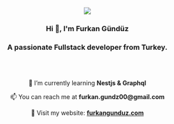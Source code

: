 <h3 align="center"><a href='https://www.codewars.com/users/deathPunch'><img align=top src="https://www.codewars.com/users/kralDragon/badges/large"/></a></h3>
<h3 align="center">Hi 👋, I'm Furkan Gündüz</h3>
<h3 align="center">A passionate Fullstack developer from Turkey.</h3>
<br/>
<br/>

<p align="center"> 🌱 I’m currently learning <strong>Nestjs & Graphql</strong></p>
<p align="center"> 📫 You can reach me at <strong>furkan.gundz00@gmail.com</strong></p>
<p align="center"> 🔗 Visit my website: <a href="https://furkangunduz.com"><strong>furkangunduz.com</strong></a></p>
